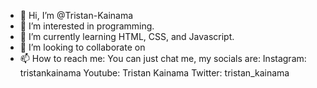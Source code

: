 - 👋 Hi, I’m @Tristan-Kainama
- 👀 I’m interested in programming.
- 🌱 I’m currently learning HTML, CSS, and Javascript.
- 💞️ I’m looking to collaborate on 
- 📫 How to reach me: You can just chat me, my socials are:
Instagram: tristankainama
Youtube: Tristan Kainama
Twitter: tristan_kainama

<!---
Tristan-Kainama/Tristan-Kainama is a ✨ special ✨ repository because its `README.md` (this file) appears on your GitHub profile.
You can click the Preview link to take a look at your changes.
--->
